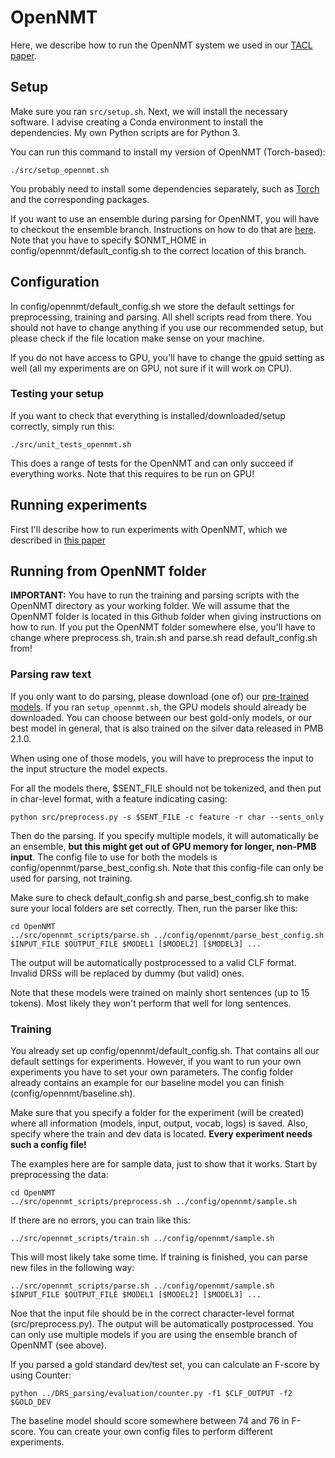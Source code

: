 # OpenNMT

Here, we describe how to run the OpenNMT system we used in our [TACL paper](https://www.mitpressjournals.org/doi/abs/10.1162/tacl_a_00241).

## Setup

Make sure you ran ``src/setup.sh``.  Next, we will install the necessary software. I advise creating a Conda environment to install the dependencies. My own Python scripts are for Python 3.

You can run this command to install my version of OpenNMT (Torch-based):

```
./src/setup_opennmt.sh
```

You probably need to install some dependencies separately, such as [Torch](http://torch.ch/docs/getting-started.html) and the corresponding packages.

If you want to use an ensemble during parsing for OpenNMT, you will have to checkout the ensemble branch. Instructions on how to do that are [here](http://forum.opennmt.net/t/ensemble-decoding/115/11). Note that you have to specify $ONMT_HOME in config/opennmt/default_config.sh to the correct location of this branch.

## Configuration

In config/opennmt/default_config.sh we store the default settings for preprocessing, training and parsing. All shell scripts read from there. You should not have to change anything if you use our recommended setup, but please check if the file location make sense on your machine.

If you do not have access to GPU, you'll have to change the gpuid setting as well (all my experiments are on GPU, not sure if it will work on CPU).

### Testing your setup ###

If you want to check that everything is installed/downloaded/setup correctly, simply run this:

```
./src/unit_tests_opennmt.sh
```

This does a range of tests for the OpenNMT and can only succeed if everything works. Note that this requires to be run on GPU!

## Running experiments ##

First I'll describe how to run experiments with OpenNMT, which we described in [this paper](https://www.mitpressjournals.org/doi/abs/10.1162/tacl_a_00241)

## Running from OpenNMT folder ##

**IMPORTANT:** You have to run the training and parsing scripts with the OpenNMT directory as your working folder. We will assume that the OpenNMT folder is located in this Github folder when giving instructions on how to run. If you put the OpenNMT folder somewhere else, you'll have to change where preprocess.sh, train.sh and parse.sh read default_config.sh from!

### Parsing raw text

If you only want to do parsing, please download (one of) our [pre-trained models](http://www.http://www.let.rug.nl/rikvannoord/DRS/TACL/models/). If you ran ``setup_opennmt.sh``, the GPU models should already be downloaded. You can choose between our best gold-only models, or our best model in general, that is also trained on the silver data released in PMB 2.1.0.

When using one of those models, you will have to preprocess the input to the input structure the model expects.

For all the models there, $SENT_FILE should not be tokenized, and then put in char-level format, with a feature indicating casing:

```
python src/preprocess.py -s $SENT_FILE -c feature -r char --sents_only
```

Then do the parsing. If you specify multiple models, it will automatically be an ensemble, **but this might get out of GPU memory for longer, non-PMB input**. The config file to use for both the models is config/opennmt/parse_best_config.sh. Note that this config-file can only be used for parsing, not training.

Make sure to check default_config.sh and parse_best_config.sh to make sure your local folders are set correctly. Then, run the parser like this:

```
cd OpenNMT
../src/opennmt_scripts/parse.sh ../config/opennmt/parse_best_config.sh $INPUT_FILE $OUTPUT_FILE $MODEL1 [$MODEL2] [$MODEL3] ...
```

The output will be automatically postprocessed to a valid CLF format. Invalid DRSs will be replaced by dummy (but valid) ones.

Note that these models were trained on mainly short sentences (up to 15 tokens). Most likely they won't perform that well for long sentences.

### Training

You already set up config/opennmt/default_config.sh. That contains all our default settings for experiments. However, if you want to run your own experiments you have to set your own parameters. The config folder already contains an example for our baseline model you can finish (config/opennmt/baseline.sh).

Make sure that you specify a folder for the experiment (will be created) where all information (models, input, output, vocab, logs) is saved. Also, specify where the train and dev data is located. **Every experiment needs such a config file!**

The examples here are for sample data, just to show that it works. Start by preprocessing the data:

```
cd OpenNMT
../src/opennmt_scripts/preprocess.sh ../config/opennmt/sample.sh
```

If there are no errors, you can train like this:

```
../src/opennmt_scripts/train.sh ../config/opennmt/sample.sh
```

This will most likely take some time. If training is finished, you can parse new files in the following way:

```
../src/opennmt_scripts/parse.sh ../config/opennmt/sample.sh $INPUT_FILE $OUTPUT_FILE $MODEL1 [$MODEL2] [$MODEL3] ...
```

Noe that the input file should be in the correct character-level format (src/preprocess.py). The output will be automatically postprocessed. You can only use multiple models if you are using the ensemble branch of OpenNMT (see above).

If you parsed a gold standard dev/test set, you can calculate an F-score by using Counter:

```
python ../DRS_parsing/evaluation/counter.py -f1 $CLF_OUTPUT -f2 $GOLD_DEV
```

The baseline model should score somewhere between 74 and 76 in F-score. You can create your own config files to perform different experiments.
